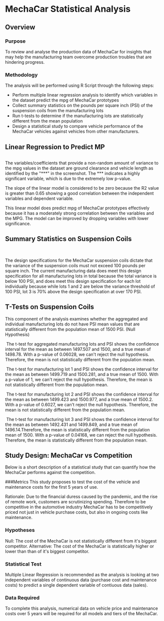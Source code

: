 # MechaCar Statistical Analysis

## Overview

### Purpose
To review and analyse the production data of MechaCar for insights that may help the manufacturing team overcome production troubles that are hindering progress.

### Methodology
The analysis will be performed using R Script through the following steps:

* Perform multiple linear regression analysis to identify which variables in the dataset predict the mpg of MechaCar prototypes
* Collect summary statistics on the pounds per square inch (PSI) of the suspension coils from the manufacturing lots
* Run t-tests to determine if the manufacturing lots are statistically different from the mean population
* Design a statistical study to compare vehicle performance of the MechaCar vehicles against vehicles from other manufacturers.

## Linear Regression to Predict MP

![]()

The variables/coefficients that provide a non-random amount of variance to the mpg values in the dataset are ground clearance and vehicle length as identified by the "***" in the screenshot. The *** indicates a highly significant variable, which is due to the extremely low p-value.

The slope of the linear model is considered to be zero because the R2 value is greater than 0.65 showing a good correlation between the independent variables and dependent variable. 

This linear model does predict mpg of MechaCar prototypes effectively because it has a moderately strong correlation between the variables and the MPG. The model can be improved by dropping variables with lower significance.

## Summary Statistics on Suspension Coils

![]()
![]()

The design specifications for the MechaCar suspension coils dictate that the variance of the suspension coils must not exceed 100 pounds per square inch. The current manufacturing data does meet this design specification for all manufacturing lots in total because the total variance is below 100 PSI, and does meet this design specification for each lot individually because while lots 1 and 2 are below the variance threshold of 100 PSI, lot 3 is 70% above the design specification at over 170 PSI.

## T-Tests on Suspension Coils
This component of the analysis examines whether the aggregated and individual manufacturing lots do not have PSI mean values that are statistically different from the population mean of 1500 PSI. (Null Hypothesis)

![]()
The t-test for aggregated manufacturing lots and PSI shows the confidence interval for the mean as between 1497.507 and 1500, and a true mean of 1498.78. With a p-value of 0.06028, we can't reject the null hypothesis. Therefore, the mean is not statistically different from the population mean.

![]()
The t-test for  manufacturing lot 1 and PSI shows the confidence interval for the mean as between 1499.719 and 1500.281, and a true mean of 1500. With a p-value of 1, we can't reject the null hypothesis. Therefore, the mean is not statistically different from the population mean.

![]()
The t-test for manufacturing lot 2 and PSI shows the confidence interval for the mean as between 1499.423 and 1500.977, and a true mean of 1500.2. With a p-value of 0.6027, we can't reject the null hypothesis. Therefore, the mean is not statistically different from the population mean.

![]()
The t-test for manufacturing lot 3 and PSI shows the confidence interval for the mean as between 1492.431 and 1499.849, and a true mean of 1496.14.Therefore, the mean is statistically different from the population mean of 1500. With a p-value of 0.04168, we can reject the null hypothesis. Therefore, the mean is statistically different from the population mean.


## Study Design: MechaCar vs Competition
Below is a short description of a statistical study that can quantify how the MechaCar performs against the competition. 

###Metrics
This study proposes to test the cost of the vehicle and maintenance costs for the first 5 years of use. 

Rationale: Due to the financial duress caused by the pandemic, and the rise of remote work, customers are scrutinizing spending. Therefore to be competitive in the automotive industry MechaCar has to be competitively priced not just in vehicle purchase costs, but also in ongoing costs like maintenance. 

### Hypotheses
Null: The cost of the MechaCar is not statistically different from it's biggest competitor.
Alternative: The cost of the MechaCar is statistically higher or lower than than of it's biggest competitor.

### Statistical Test
Multiple Linear Regression is recommended as the analysis is looking at two independent variables of continuous data (purchase cost and maintenance costs) to predict a single dependent variable of contiuous data (sales).

### Data Required
To complete this analysis, numerical data on vehicle price and maintenance costs over 5 years will be required for all models and tiers of the MechaCar.


